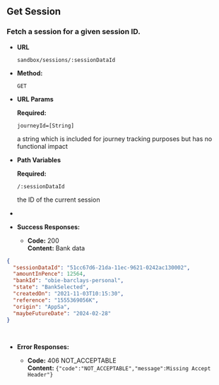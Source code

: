Get Session
----

### Fetch a session for a given session ID.

* **URL**

  `sandbox/sessions/:sessionDataId`

* **Method:**

  `GET`

* **URL Params**

  **Required:**

  `journeyId=[String]`

  a string which is included for journey tracking purposes but has no functional impact

* **Path Variables**

  **Required:**

  `/:sessionDataId`

  the ID of the current session
*
* **Success Responses:**

    * **Code:** 200 <br />
      **Content:** Bank data

```json
{
  "sessionDataId": "51cc67d6-21da-11ec-9621-0242ac130002",
  "amountInPence": 12564,
  "bankId": "obie-barclays-personal",
  "state": "BankSelected",
  "createdOn": "2021-11-03T10:15:30",
  "reference": "1555369056K",
  "origin": "AppSa",
  "maybeFutureDate": "2024-02-28"
}
```

<br />

* **Error Responses:**

    * **Code:** 406 NOT_ACCEPTABLE <br/>
      **Content:** `{"code":"NOT_ACCEPTABLE","message":Missing Accept Header"}`





